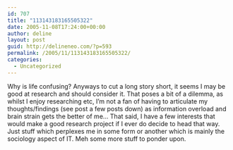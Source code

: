 ```yaml
---
id: 707
title: "113143183165505322"
date: 2005-11-08T17:24:00+00:00
author: deline
layout: post
guid: http://delineneo.com/?p=593
permalink: /2005/11/113143183165505322/
categories:
  - Uncategorized
---
```

Why is life confusing? Anyways to cut a long story short, it seems I may be good at research and should consider it. That poses a bit of a dilemma, as whilst I enjoy researching etc, I&#8217;m not a fan of having to articulate my thoughts/findings (see post a few posts down) as information overload and brain strain gets the better of me&#8230; That said, I have a few interests that would make a good research project if I ever do decide to head that way. Just stuff which perplexes me in some form or another which is mainly the sociology aspect of IT. Meh some more stuff to ponder upon.